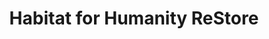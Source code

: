 ---
title: "Habitat for Humanity ReStore"
url: /wheat-ridge/habitat-for-humanity-restore/
shop: Gebrauchtwaren
---